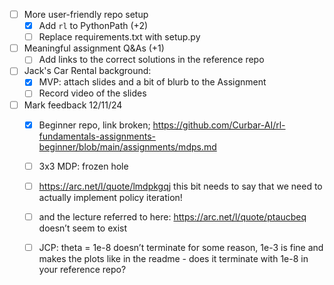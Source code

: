 - [ ] More user-friendly repo setup
    - [x] Add `rl` to PythonPath (+2)
    - [ ] Replace requirements.txt with setup.py
- [ ] Meaningful assignment Q&As (+1)
    - [ ] Add links to the correct solutions in the reference repo
- [ ] Jack's Car Rental background:
    - [x] MVP: attach slides and a bit of blurb to the Assignment
    - [ ] Record video of the slides
- [ ] Mark feedback 12/11/24
    - [x] Beginner repo, link broken; https://github.com/Curbar-AI/rl-fundamentals-assignments-beginner/blob/main/assignments/mdps.md
    - [ ] 3x3 MDP: frozen hole
    - [ ] https://arc.net/l/quote/lmdpkgqj this bit needs to say that we need to actually implement policy iteration!
    - [ ] and the lecture referred to here: https://arc.net/l/quote/ptaucbeq doesn’t seem to exist
    - [ ] JCP: theta = 1e-8 doesn’t terminate for some reason, 1e-3 is fine and makes the plots like in the readme - does it terminate with 1e-8 in your reference repo?
    


